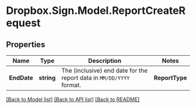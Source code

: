 # Dropbox.Sign.Model.ReportCreateRequest

## Properties

Name | Type | Description | Notes
------------ | ------------- | ------------- | -------------
**EndDate** | **string** |  The (inclusive) end date for the report data in `MM/DD/YYYY` format.  | **ReportType** | **List&lt;ReportCreateRequest.ReportTypeEnum&gt;** |  The type(s) of the report you are requesting. Allowed values are `user_activity` and `document_status`. User activity reports contain list of all users and their activity during the specified date range. Document status report contain a list of signature requests created in the specified time range (and their status).  | **StartDate** | **string** |  The (inclusive) start date for the report data in `MM/DD/YYYY` format.  | 

[[Back to Model list]](../README.md#documentation-for-models) [[Back to API list]](../README.md#documentation-for-api-endpoints) [[Back to README]](../README.md)

